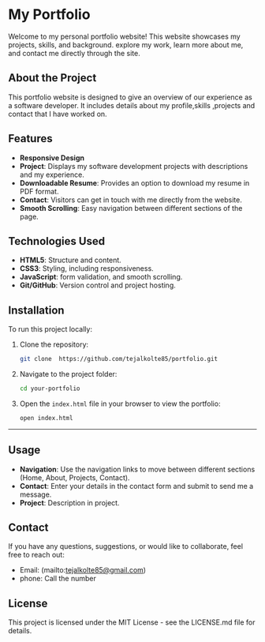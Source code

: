 # My Portfolio

Welcome to my personal portfolio website! This website showcases my projects, skills, and background. 
explore my work, learn more about me, and contact me directly through the site.

## About the Project

This portfolio website is designed to give an overview of our experience as a software developer. 
It includes details about my profile,skills ,projects and contact that I have worked on. 

## Features
- **Responsive Design**
- **Project**: Displays my software development projects with descriptions and my experience.
- **Downloadable Resume**: Provides an option to download my resume in PDF format.
- **Contact**: Visitors can get in touch with me directly from the website.
- **Smooth Scrolling**: Easy navigation between different sections of the page.

## Technologies Used

- **HTML5**: Structure and content.
- **CSS3**: Styling, including responsiveness.
- **JavaScript**: form validation, and smooth scrolling.
- **Git/GitHub**: Version control and project hosting.


## Installation

To run this project locally:

1. Clone the repository:
    ```bash
    git clone  https://github.com/tejalkolte85/portfolio.git

    ```
   
2. Navigate to the project folder:
    ```bash
    cd your-portfolio
    ```

3. Open the `index.html` file in your browser to view the portfolio:
    ```bash
    open index.html
    ```

---

## Usage

- **Navigation**: Use the navigation links to move between different sections (Home, About, Projects, Contact).
- **Contact**: Enter your details in the contact form and submit to send me a message.
- **Project**: Description in project.



## Contact

If you have any questions, suggestions, or would like to collaborate, feel free to reach out:

- Email: (mailto:tejalkolte85@gmail.com)
- phone: Call the number

## License
This project is licensed under the MIT License - see the LICENSE.md file for details.


